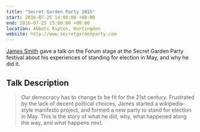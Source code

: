 ```yaml
---
title: "Secret Garden Party 2015"
start: 2016-07-25 14:00:00 +00:00
end: 2016-07-25 15:00:00 +00:00
location: Abbots Ripton, Huntingdon
website: http://www.secretgardenparty.com
---
```


[James Smith](/people/james-smith) gave a talk on the Forum stage at the Secret Garden Party festival about his experiences of standing for election in May, and why he did it.

## Talk Description

> Our democracy has to change to be fit for the 21st century. Frustrated by the lack of decent political choices, James started a wikipedia-style manifesto project, and formed a new party to stand for election in May. This is the story of what he did, why, what happened along the way, and what happens next. 